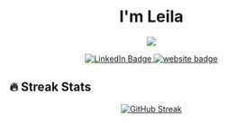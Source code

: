 <div align="center"> 
<h1 align="center">I'm Leila</h1>

  </div>
  <p align="center">
<a href="https://github.com/leilafarsani"><img src="https://readme-typing-svg.herokuapp.com?font=Fira+Code&weight=500&pause=1000&color=3498DB&width=435&lines=A+Dedicated+Data+Scientist+👩🏻‍💻;A+Passionate+Software+Engineer+🖥️;Technology+Enthusiast+%F0%9F%92%BB;Innovative+Problem-Solver+💡;Lifelong+Learner+%F0%9F%93%9A;&center=true&width=420&height=50"></a>
</p>
<div id="badges" align="center">
  <a href="https://www.linkedin.com/in/leila-farsani-9966593b/">
    <img src="https://img.shields.io/badge/LinkedIn-blue?style=for-the-badge&logo=linkedin&logoColor=white" alt="LinkedIn Badge"/>
     <a href="https://leila-portfolio.vercel.app/" target="blank">
  <img src="https://img.shields.io/badge/Website-black?style=for-the-badge&logo=medium&logoColor=white" alt="website badge" />
 </a>
  </a>
</div>
<div align="center">
<div align="center" >
<h2 align="left">🔥 Streak Stats</h2> 
  
[![GitHub Streak](http://github-readme-streak-stats.herokuapp.com?user=leilafarsani&theme=blux&border_radius=9.4&date_format=j%20M%5B%20Y%5D&card_width=526)](https://git.io/streak-stats)
</div>
